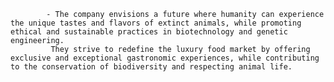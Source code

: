 			- The company envisions a future where humanity can experience the unique tastes and flavors of extinct animals, while promoting ethical and sustainable practices in biotechnology and genetic engineering.
			 They strive to redefine the luxury food market by offering exclusive and exceptional gastronomic experiences, while contributing to the conservation of biodiversity and respecting animal life.












